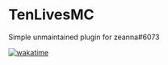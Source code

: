 # TenLivesMC
Simple unmaintained plugin for zeanna#6073

[![wakatime](https://wakatime.com/badge/user/2edaa816-e5c8-4398-98c5-102adbcf8851/project/e32595fc-7988-41d9-97e0-906f8d177004.svg)](https://wakatime.com/badge/user/2edaa816-e5c8-4398-98c5-102adbcf8851/project/e32595fc-7988-41d9-97e0-906f8d177004)
